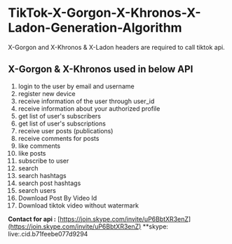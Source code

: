 # TikTok-X-Gorgon-X-Khronos-X-Ladon-Generation-Algorithm
X-Gorgon and X-Khronos &amp; X-Ladon headers are required to call tiktok api.

## X-Gorgon & X-Khronos  used in below API

1. login to the user by email and username
2. register new device
3. receive information of the user through user_id
4. receive information about your authorized profile
5. get list of user's subscribers
6. get list of user's subscriptions
7. receive user posts (publications)
8. receive comments for posts
9. like comments
10. like posts
11. subscribe to user
12. search
13. search hashtags
14. search post hashtags
15. search users
16. Download Post By Video Id
17. Download tiktok video without watermark



**Contact for api :** [https://join.skype.com/invite/uP6BbtXR3enZ](https://join.skype.com/invite/uP6BbtXR3enZ)
**skype: live:.cid.b71feebe077d9294
